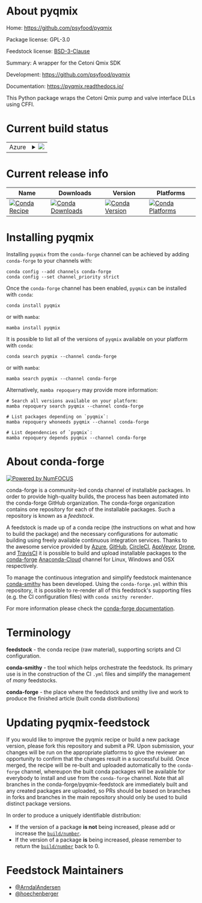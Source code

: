 About pyqmix
============

Home: https://github.com/psyfood/pyqmix

Package license: GPL-3.0

Feedstock license: [BSD-3-Clause](https://github.com/conda-forge/pyqmix-feedstock/blob/main/LICENSE.txt)

Summary: A wrapper for the Cetoni Qmix SDK

Development: https://github.com/psyfood/pyqmix

Documentation: https://pyqmix.readthedocs.io/

This Python package wraps the Cetoni Qmix pump and valve interface DLLs
using CFFI.


Current build status
====================


<table>
    
  <tr>
    <td>Azure</td>
    <td>
      <details>
        <summary>
          <a href="https://dev.azure.com/conda-forge/feedstock-builds/_build/latest?definitionId=4127&branchName=main">
            <img src="https://dev.azure.com/conda-forge/feedstock-builds/_apis/build/status/pyqmix-feedstock?branchName=main">
          </a>
        </summary>
        <table>
          <thead><tr><th>Variant</th><th>Status</th></tr></thead>
          <tbody><tr>
              <td>linux_64_python3.10.____cpython</td>
              <td>
                <a href="https://dev.azure.com/conda-forge/feedstock-builds/_build/latest?definitionId=4127&branchName=main">
                  <img src="https://dev.azure.com/conda-forge/feedstock-builds/_apis/build/status/pyqmix-feedstock?branchName=main&jobName=linux&configuration=linux_64_python3.10.____cpython" alt="variant">
                </a>
              </td>
            </tr><tr>
              <td>linux_64_python3.8.____73_pypy</td>
              <td>
                <a href="https://dev.azure.com/conda-forge/feedstock-builds/_build/latest?definitionId=4127&branchName=main">
                  <img src="https://dev.azure.com/conda-forge/feedstock-builds/_apis/build/status/pyqmix-feedstock?branchName=main&jobName=linux&configuration=linux_64_python3.8.____73_pypy" alt="variant">
                </a>
              </td>
            </tr><tr>
              <td>linux_64_python3.8.____cpython</td>
              <td>
                <a href="https://dev.azure.com/conda-forge/feedstock-builds/_build/latest?definitionId=4127&branchName=main">
                  <img src="https://dev.azure.com/conda-forge/feedstock-builds/_apis/build/status/pyqmix-feedstock?branchName=main&jobName=linux&configuration=linux_64_python3.8.____cpython" alt="variant">
                </a>
              </td>
            </tr><tr>
              <td>linux_64_python3.9.____73_pypy</td>
              <td>
                <a href="https://dev.azure.com/conda-forge/feedstock-builds/_build/latest?definitionId=4127&branchName=main">
                  <img src="https://dev.azure.com/conda-forge/feedstock-builds/_apis/build/status/pyqmix-feedstock?branchName=main&jobName=linux&configuration=linux_64_python3.9.____73_pypy" alt="variant">
                </a>
              </td>
            </tr><tr>
              <td>linux_64_python3.9.____cpython</td>
              <td>
                <a href="https://dev.azure.com/conda-forge/feedstock-builds/_build/latest?definitionId=4127&branchName=main">
                  <img src="https://dev.azure.com/conda-forge/feedstock-builds/_apis/build/status/pyqmix-feedstock?branchName=main&jobName=linux&configuration=linux_64_python3.9.____cpython" alt="variant">
                </a>
              </td>
            </tr><tr>
              <td>osx_64_python3.10.____cpython</td>
              <td>
                <a href="https://dev.azure.com/conda-forge/feedstock-builds/_build/latest?definitionId=4127&branchName=main">
                  <img src="https://dev.azure.com/conda-forge/feedstock-builds/_apis/build/status/pyqmix-feedstock?branchName=main&jobName=osx&configuration=osx_64_python3.10.____cpython" alt="variant">
                </a>
              </td>
            </tr><tr>
              <td>osx_64_python3.8.____73_pypy</td>
              <td>
                <a href="https://dev.azure.com/conda-forge/feedstock-builds/_build/latest?definitionId=4127&branchName=main">
                  <img src="https://dev.azure.com/conda-forge/feedstock-builds/_apis/build/status/pyqmix-feedstock?branchName=main&jobName=osx&configuration=osx_64_python3.8.____73_pypy" alt="variant">
                </a>
              </td>
            </tr><tr>
              <td>osx_64_python3.8.____cpython</td>
              <td>
                <a href="https://dev.azure.com/conda-forge/feedstock-builds/_build/latest?definitionId=4127&branchName=main">
                  <img src="https://dev.azure.com/conda-forge/feedstock-builds/_apis/build/status/pyqmix-feedstock?branchName=main&jobName=osx&configuration=osx_64_python3.8.____cpython" alt="variant">
                </a>
              </td>
            </tr><tr>
              <td>osx_64_python3.9.____73_pypy</td>
              <td>
                <a href="https://dev.azure.com/conda-forge/feedstock-builds/_build/latest?definitionId=4127&branchName=main">
                  <img src="https://dev.azure.com/conda-forge/feedstock-builds/_apis/build/status/pyqmix-feedstock?branchName=main&jobName=osx&configuration=osx_64_python3.9.____73_pypy" alt="variant">
                </a>
              </td>
            </tr><tr>
              <td>osx_64_python3.9.____cpython</td>
              <td>
                <a href="https://dev.azure.com/conda-forge/feedstock-builds/_build/latest?definitionId=4127&branchName=main">
                  <img src="https://dev.azure.com/conda-forge/feedstock-builds/_apis/build/status/pyqmix-feedstock?branchName=main&jobName=osx&configuration=osx_64_python3.9.____cpython" alt="variant">
                </a>
              </td>
            </tr><tr>
              <td>osx_arm64_python3.10.____cpython</td>
              <td>
                <a href="https://dev.azure.com/conda-forge/feedstock-builds/_build/latest?definitionId=4127&branchName=main">
                  <img src="https://dev.azure.com/conda-forge/feedstock-builds/_apis/build/status/pyqmix-feedstock?branchName=main&jobName=osx&configuration=osx_arm64_python3.10.____cpython" alt="variant">
                </a>
              </td>
            </tr><tr>
              <td>osx_arm64_python3.8.____cpython</td>
              <td>
                <a href="https://dev.azure.com/conda-forge/feedstock-builds/_build/latest?definitionId=4127&branchName=main">
                  <img src="https://dev.azure.com/conda-forge/feedstock-builds/_apis/build/status/pyqmix-feedstock?branchName=main&jobName=osx&configuration=osx_arm64_python3.8.____cpython" alt="variant">
                </a>
              </td>
            </tr><tr>
              <td>osx_arm64_python3.9.____cpython</td>
              <td>
                <a href="https://dev.azure.com/conda-forge/feedstock-builds/_build/latest?definitionId=4127&branchName=main">
                  <img src="https://dev.azure.com/conda-forge/feedstock-builds/_apis/build/status/pyqmix-feedstock?branchName=main&jobName=osx&configuration=osx_arm64_python3.9.____cpython" alt="variant">
                </a>
              </td>
            </tr><tr>
              <td>win_64_python3.10.____cpython</td>
              <td>
                <a href="https://dev.azure.com/conda-forge/feedstock-builds/_build/latest?definitionId=4127&branchName=main">
                  <img src="https://dev.azure.com/conda-forge/feedstock-builds/_apis/build/status/pyqmix-feedstock?branchName=main&jobName=win&configuration=win_64_python3.10.____cpython" alt="variant">
                </a>
              </td>
            </tr><tr>
              <td>win_64_python3.8.____73_pypy</td>
              <td>
                <a href="https://dev.azure.com/conda-forge/feedstock-builds/_build/latest?definitionId=4127&branchName=main">
                  <img src="https://dev.azure.com/conda-forge/feedstock-builds/_apis/build/status/pyqmix-feedstock?branchName=main&jobName=win&configuration=win_64_python3.8.____73_pypy" alt="variant">
                </a>
              </td>
            </tr><tr>
              <td>win_64_python3.8.____cpython</td>
              <td>
                <a href="https://dev.azure.com/conda-forge/feedstock-builds/_build/latest?definitionId=4127&branchName=main">
                  <img src="https://dev.azure.com/conda-forge/feedstock-builds/_apis/build/status/pyqmix-feedstock?branchName=main&jobName=win&configuration=win_64_python3.8.____cpython" alt="variant">
                </a>
              </td>
            </tr><tr>
              <td>win_64_python3.9.____73_pypy</td>
              <td>
                <a href="https://dev.azure.com/conda-forge/feedstock-builds/_build/latest?definitionId=4127&branchName=main">
                  <img src="https://dev.azure.com/conda-forge/feedstock-builds/_apis/build/status/pyqmix-feedstock?branchName=main&jobName=win&configuration=win_64_python3.9.____73_pypy" alt="variant">
                </a>
              </td>
            </tr><tr>
              <td>win_64_python3.9.____cpython</td>
              <td>
                <a href="https://dev.azure.com/conda-forge/feedstock-builds/_build/latest?definitionId=4127&branchName=main">
                  <img src="https://dev.azure.com/conda-forge/feedstock-builds/_apis/build/status/pyqmix-feedstock?branchName=main&jobName=win&configuration=win_64_python3.9.____cpython" alt="variant">
                </a>
              </td>
            </tr>
          </tbody>
        </table>
      </details>
    </td>
  </tr>
</table>

Current release info
====================

| Name | Downloads | Version | Platforms |
| --- | --- | --- | --- |
| [![Conda Recipe](https://img.shields.io/badge/recipe-pyqmix-green.svg)](https://anaconda.org/conda-forge/pyqmix) | [![Conda Downloads](https://img.shields.io/conda/dn/conda-forge/pyqmix.svg)](https://anaconda.org/conda-forge/pyqmix) | [![Conda Version](https://img.shields.io/conda/vn/conda-forge/pyqmix.svg)](https://anaconda.org/conda-forge/pyqmix) | [![Conda Platforms](https://img.shields.io/conda/pn/conda-forge/pyqmix.svg)](https://anaconda.org/conda-forge/pyqmix) |

Installing pyqmix
=================

Installing `pyqmix` from the `conda-forge` channel can be achieved by adding `conda-forge` to your channels with:

```
conda config --add channels conda-forge
conda config --set channel_priority strict
```

Once the `conda-forge` channel has been enabled, `pyqmix` can be installed with `conda`:

```
conda install pyqmix
```

or with `mamba`:

```
mamba install pyqmix
```

It is possible to list all of the versions of `pyqmix` available on your platform with `conda`:

```
conda search pyqmix --channel conda-forge
```

or with `mamba`:

```
mamba search pyqmix --channel conda-forge
```

Alternatively, `mamba repoquery` may provide more information:

```
# Search all versions available on your platform:
mamba repoquery search pyqmix --channel conda-forge

# List packages depending on `pyqmix`:
mamba repoquery whoneeds pyqmix --channel conda-forge

# List dependencies of `pyqmix`:
mamba repoquery depends pyqmix --channel conda-forge
```


About conda-forge
=================

[![Powered by
NumFOCUS](https://img.shields.io/badge/powered%20by-NumFOCUS-orange.svg?style=flat&colorA=E1523D&colorB=007D8A)](https://numfocus.org)

conda-forge is a community-led conda channel of installable packages.
In order to provide high-quality builds, the process has been automated into the
conda-forge GitHub organization. The conda-forge organization contains one repository
for each of the installable packages. Such a repository is known as a *feedstock*.

A feedstock is made up of a conda recipe (the instructions on what and how to build
the package) and the necessary configurations for automatic building using freely
available continuous integration services. Thanks to the awesome service provided by
[Azure](https://azure.microsoft.com/en-us/services/devops/), [GitHub](https://github.com/),
[CircleCI](https://circleci.com/), [AppVeyor](https://www.appveyor.com/),
[Drone](https://cloud.drone.io/welcome), and [TravisCI](https://travis-ci.com/)
it is possible to build and upload installable packages to the
[conda-forge](https://anaconda.org/conda-forge) [Anaconda-Cloud](https://anaconda.org/)
channel for Linux, Windows and OSX respectively.

To manage the continuous integration and simplify feedstock maintenance
[conda-smithy](https://github.com/conda-forge/conda-smithy) has been developed.
Using the ``conda-forge.yml`` within this repository, it is possible to re-render all of
this feedstock's supporting files (e.g. the CI configuration files) with ``conda smithy rerender``.

For more information please check the [conda-forge documentation](https://conda-forge.org/docs/).

Terminology
===========

**feedstock** - the conda recipe (raw material), supporting scripts and CI configuration.

**conda-smithy** - the tool which helps orchestrate the feedstock.
                   Its primary use is in the construction of the CI ``.yml`` files
                   and simplify the management of *many* feedstocks.

**conda-forge** - the place where the feedstock and smithy live and work to
                  produce the finished article (built conda distributions)


Updating pyqmix-feedstock
=========================

If you would like to improve the pyqmix recipe or build a new
package version, please fork this repository and submit a PR. Upon submission,
your changes will be run on the appropriate platforms to give the reviewer an
opportunity to confirm that the changes result in a successful build. Once
merged, the recipe will be re-built and uploaded automatically to the
`conda-forge` channel, whereupon the built conda packages will be available for
everybody to install and use from the `conda-forge` channel.
Note that all branches in the conda-forge/pyqmix-feedstock are
immediately built and any created packages are uploaded, so PRs should be based
on branches in forks and branches in the main repository should only be used to
build distinct package versions.

In order to produce a uniquely identifiable distribution:
 * If the version of a package **is not** being increased, please add or increase
   the [``build/number``](https://docs.conda.io/projects/conda-build/en/latest/resources/define-metadata.html#build-number-and-string).
 * If the version of a package **is** being increased, please remember to return
   the [``build/number``](https://docs.conda.io/projects/conda-build/en/latest/resources/define-metadata.html#build-number-and-string)
   back to 0.

Feedstock Maintainers
=====================

* [@ArndalAndersen](https://github.com/ArndalAndersen/)
* [@hoechenberger](https://github.com/hoechenberger/)

